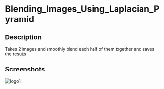 #  Blending_Images_Using_Laplacian_Pyramid
## Description
Takes 2 images and smoothly blend each half of them together and saves the results
## Screenshots
![logo1](https://github.com/koralbaron/Blending_Images_together/example_results/tiger.jpg)


